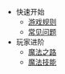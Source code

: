* 快速开始
	* [游戏规则](/start/rules.md)
	* [常见问题](/start/q&a.md)
* 玩家进阶
	* [魔法之路](/plugin/skill.md)
	* [魔法技能](/tutorial/skills.md)

